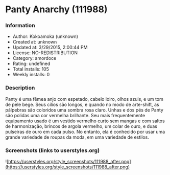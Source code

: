 # Panty Anarchy (111988)

### Information
- Author: Kokoamoka (unknown)
- Created at: unknown
- Updated at: 3/29/2015, 2:00:44 PM
- License: NO-REDISTRIBUTION
- Category: amordoce
- Rating: undefined
- Total installs: 105
- Weekly installs: 0


### Description
Panty é uma fêmea anjo com espetado, cabelo loiro, olhos azuis, e um tom de pele bege. Seus cílios são longos, e quando no modo de arte-shift, as pálpebras são coloridos uma sombra rosa claro. Unhas e dos pés de Panty são polidas uma cor vermelha brilhante. Seu mais frequentemente equipamento usado é um vestido vermelho curto sem mangas e com saltos de harmonização, brincos de argola vermelho, um colar de ouro, e duas pulseiras de ouro em cada pulso. No entanto, ela é conhecido por usar uma grande variedade de roupas da moda, em uma variedade de estilos.


### Screenshots (links to userstyles.org)
![https://userstyles.org/style_screenshots/111988_after.png](https://userstyles.org/style_screenshots/111988_after.png)


